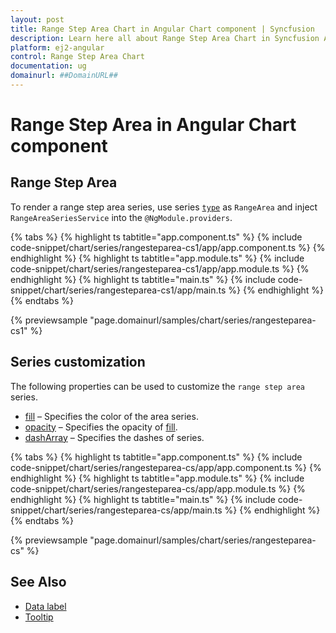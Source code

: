 ```yaml
---
layout: post
title: Range Step Area Chart in Angular Chart component | Syncfusion
description: Learn here all about Range Step Area Chart in Syncfusion Angular Chart component of Syncfusion Essential JS 2 and more.
platform: ej2-angular
control: Range Step Area Chart
documentation: ug
domainurl: ##DomainURL##
---
```

# Range Step Area in Angular Chart component

## Range Step Area

To render a range step area series, use series [`type`](https://ej2.syncfusion.com/angular/documentation/api/chart/seriesDirective/#type) as `RangeArea` and inject `RangeAreaSeriesService`  into the `@NgModule.providers`.

{% tabs %}
{% highlight ts tabtitle="app.component.ts" %}
{% include code-snippet/chart/series/rangesteparea-cs1/app/app.component.ts %}
{% endhighlight %}
{% highlight ts tabtitle="app.module.ts" %}
{% include code-snippet/chart/series/rangesteparea-cs1/app/app.module.ts %}
{% endhighlight %}
{% highlight ts tabtitle="main.ts" %}
{% include code-snippet/chart/series/rangesteparea-cs1/app/main.ts %}
{% endhighlight %}
{% endtabs %}

{% previewsample "page.domainurl/samples/chart/series/rangesteparea-cs1" %}

## Series customization

The following properties can be used to customize the `range step area` series.

* [fill](https://ej2.syncfusion.com/angular/documentation/api/chart/seriesModel/#fill) – Specifies the color of the area series.
* [opacity](https://ej2.syncfusion.com/angular/documentation/api/chart/seriesModel/#opacity) – Specifies the opacity of [fill](https://ej2.syncfusion.com/angular/documentation/api/chart/seriesModel/#fill).
* [dashArray](https://ej2.syncfusion.com/angular/documentation/api/chart/seriesModel/#dasharray) – Specifies the dashes of series.

{% tabs %}
{% highlight ts tabtitle="app.component.ts" %}
{% include code-snippet/chart/series/rangesteparea-cs/app/app.component.ts %}
{% endhighlight %}
{% highlight ts tabtitle="app.module.ts" %}
{% include code-snippet/chart/series/rangesteparea-cs/app/app.module.ts %}
{% endhighlight %}
{% highlight ts tabtitle="main.ts" %}
{% include code-snippet/chart/series/rangesteparea-cs/app/main.ts %}
{% endhighlight %}
{% endtabs %}

{% previewsample "page.domainurl/samples/chart/series/rangesteparea-cs" %}

## See Also

* [Data label](../data-labels/)
* [Tooltip](../tool-tip/)